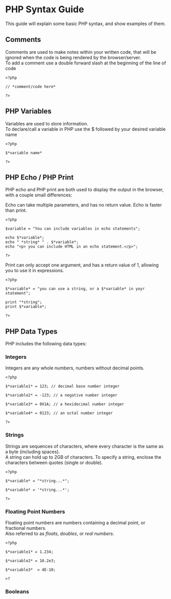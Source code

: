 # **PHP Syntax Guide**  

This guide will explain some basic PHP syntax, and show examples of them.  

## **Comments**  

Comments are used to make notes within your written code, that will be ignored when the code is being rendered by the browser/server.  
To add a comment use a double forward slash at the beginning of the line of code  

	<?php  
	
	// *comment/code here*  
	
	?>
	
## **PHP Variables**  

Variables are used to store information.  
To declare/call a variable in PHP use the $ followed by your desired variable name  

	<?php  
	
	$*variable name*  
	
	?>  
	
## **PHP Echo / PHP Print**  

PHP echo and PHP print are both used to display the output in the browser, with a couple small differences:

Echo can take multiple parameters, and has no return value. Echo is faster than print.  

	<?php  
	
	$variable = "You can include variables in echo statements";  
	
	echo $*variable*;  
	echo " *string* " . $*variable*;  
	echo "<p> you can include HTML in an echo statement.</p>";  
	
	?>  

Print can only accept one argument, and has a return value of 1, allowing you to use it in expressions.  

	<?php  
	
	$*variable* = "you can use a string, or a $*variable* in yoyr statement";  
	
	print "*string";  
	print $*variable*;
	
	?>  

## **PHP Data Types**    

PHP includes the following data types:  

### Integers  

Integers are any whole numbers, numbers without decimal points.  

	<?php  
	
	$*variable1* = 123; // decimal base number integer  
	
	$*variable2* = -123; // a negative number integer  
	
	$*variable3* = 0X1A; // a hexidecimal number integer  
	
	$*variable4* = 0123; // an octal number integer  
	
	?>  

### Strings  

Strings are sequences of characters, where every character is the same as a byte (including spaces).  
A string can hold up to 2GB of characters. To specify a string, enclose the characters between quotes (single or double).  

	<?php  
	
	$*variable* = "*string...*";  
	
	$*variable* = '*string...*';  
	
	?>  

### Floating Point Numbers  

Floating point numbers are numbers containing a decimal point, or fractional numbers.  
Also referred to as *floats*, *doubles*, or *real numbers*.  

	<?php  
	
	$*variable1* = 1.234;  
	
	$*variable2* = 10.2e3;  
	
	$*variable3*  = 4E-10;  
	
	>?  

### Booleans  


	